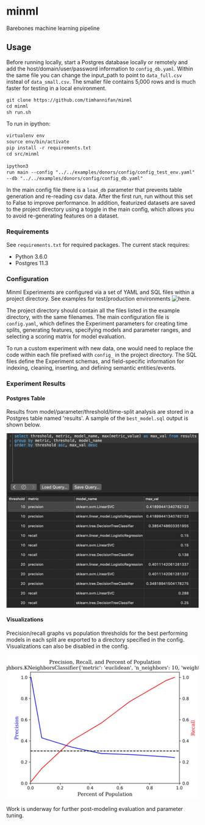 # minml
Barebones machine learning pipeline


## Usage
Before running locally, start a Postgres database locally or remotely and add the host/domain/user/password information to `config_db.yaml`. Within the same file you can change the input_path to point to `data_full.csv` insteal of `data_small.csv`. The smaller file contains 5,000 rows and is much faster for testing in a local environment.

```
git clone https://github.com/timhannifan/minml
cd minml
sh run.sh
```

To run in ipython:
```
virtualenv env
source env/bin/activate
pip install -r requirements.txt
cd src/minml

ipython3
run main --config "../../examples/donors/config/config_test_env.yaml" --db "../../examples/donors/config/config_db.yaml"
```

In the main config file there is a `load_db` parameter that prevents table generation and re-reading csv data. After the first run, run without this set to False to improve performance. In addition, featurized datasets are saved to  the project directory using a toggle in the main config, which allows you to avoid re-generating features on a dataset.

### Requirements
See `requirements.txt` for required packages. The current stack requires:
* Python 3.6.0
* Postgres 11.3

### Configuration
Minml Experiments are configured via a set of YAML and SQL files within a project directory. See examples for test/production environments ![here](https://github.com/timhannifan/minml/tree/master/examples/donors).

The project directory should contain all the files listed in the example directory, with the same filenames. The main configuration file is `config.yaml`, which defines the Experiment parameters for creating time splits, generating features, specifying models and parameter ranges, and selecting a scoring matrix for model evaluation.

To run a custom experiment with new data, one would need to replace the code within each file prefixed with `config_` in the project directory. The SQL files define the Experiment schemas, and field-specific information for indexing, cleaning, inserting, and defining semantic entities/events.

### Experiment Results
#### Postgres Table
Results from model/parameter/threshold/time-split analysis are stored in a Postgres table named 'results'. A sample of the `best_model.sql` output is shown below.

![Postgres](https://github.com/timhannifan/minml/blob/master/examples/donors/sample_results/sample_images/results.png)

#### Visualizations
Precision/recall graphs vs population thresholds for the best performing models in each split are exported to a directory specified in the config. Visualizations can also be disabled in the config.

![Example:](https://github.com/timhannifan/minml/blob/master/examples/donors/sample_results/sample_images/knn.png)


Work is underway for further post-modeling evaluation and parameter tuning.
